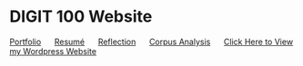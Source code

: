 # DIGIT 100 Website

 [Portfolio](portfolio.md) &nbsp;&nbsp;&nbsp;&nbsp; [Resumé](resume.md) &nbsp;&nbsp;&nbsp;&nbsp; [Reflection](reflection.md) &nbsp;&nbsp;&nbsp;&nbsp; [Corpus Analysis](corpus.md) &nbsp;&nbsp;&nbsp;&nbsp; [Click Here to View my Wordpress Website](https://sites.psu.edu/bpm5520/)
